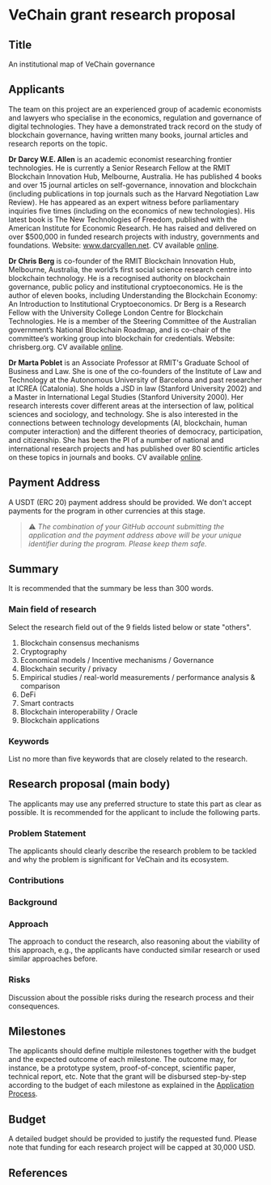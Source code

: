 # VeChain grant research proposal

## Title
An institutional map of VeChain governance

## Applicants
The team on this project are an experienced group of academic economists and lawyers who specialise in the economics, regulation and governance of digital technologies. They have a demonstrated track record on the study of blockchain governance, having written many books, journal articles and research reports on the topic.  

**Dr Darcy W.E. Allen** is an academic economist researching frontier technologies. He is currently a Senior Research Fellow at the RMIT Blockchain Innovation Hub, Melbourne, Australia. He has published 4 books and over 15 journal articles on self-governance, innovation and blockchain (including publications in top journals such as the Harvard Negotiation Law Review). He has appeared as an expert witness before parliamentary inquiries five times (including on the economics of new technologies). His latest book is The New Technologies of Freedom, published with the American Institute for Economic Research. He has raised and delivered on over $500,000 in funded research projects with industry, governments and foundations. Website: www.darcyallen.net. CV available [online](https://darcyallendotnet.files.wordpress.com/2021/05/allen-cv-2021.pdf).

**Dr Chris Berg** is co-founder of the RMIT Blockchain Innovation Hub, Melbourne, Australia, the world’s first social science research centre into blockchain technology. He is a recognised authority on blockchain governance, public policy and institutional cryptoeconomics. He is the author of eleven books, including Understanding the Blockchain Economy: An Introduction to Institutional Cryptoeconomics. Dr Berg is a Research Fellow with the University College London Centre for Blockchain Technologies. He is a member of the Steering Committee of the Australian government’s National Blockchain Roadmap, and is co-chair of the committee’s working group into blockchain for credentials. Website: chrisberg.org. CV available [online](http://chrisberg.org/wp-content/uploads/2021/05/Dr-Chris-Berg-CV-Vechain.pdf).

**Dr Marta Poblet** is an Associate Professor at RMIT's Graduate School of Business and Law. She is one of the co-founders of the Institute of Law and Technology at the Autonomous University of Barcelona and past researcher at ICREA (Catalonia). She holds a JSD in law (Stanford University 2002) and a Master in International Legal Studies (Stanford University 2000). Her research interests cover different areas at the intersection of law, political sciences and sociology, and technology. She is also interested in the connections between technology developments (AI, blockchain, human computer interaction) and the different theories of democracy, participation, and citizenship. She has been the PI of a number of national and international research projects and has published over 80 scientific articles on these topics in journals and books. CV available [online](https://docs.google.com/document/d/1Dk67jrVWbHG_NA67ehQEN50dW7Gt0Jvlv-5xUPaehOs/edit?usp=sharing).

## Payment Address
A USDT (ERC 20) payment address should be provided. We don't accept payments for the program in other currencies at this stage. 

> ⚠️ *The combination of your GitHub account submitting the application and the payment address above will be your unique identifier during the program. Please keep them safe.*

## Summary

It is recommended that the summary be less than 300 words.

### Main field of research

Select the research field out of the 9 fields listed below or state &quot;others&quot;.

1. Blockchain consensus mechanisms
2. Cryptography
3. Economical models / Incentive mechanisms / Governance
4. Blockchain security / privacy
5. Empirical studies / real-world measurements / performance analysis &amp; comparison
6. DeFi
7. Smart contracts
8. Blockchain interoperability / Oracle
9. Blockchain applications

### Keywords

List no more than five keywords that are closely related to the research.

## Research proposal (main body)

The applicants may use any preferred structure to state this part as clear as possible. It is recommended for the applicant to include the following parts.

### Problem Statement

The applicants should clearly describe the research problem to be tackled and why the problem is significant for VeChain and its ecosystem.

### Contributions

### Background

### Approach

The approach to conduct the research, also reasoning about the viability of this approach, e.g., the applicants have conducted similar research or used similar approaches before.

### Risks

Discussion about the possible risks during the research process and their consequences.

## Milestones

The applicants should define multiple milestones together with the budget and the expected outcome of each milestone. The outcome may, for instance, be a prototype system, proof-of-concept, scientific paper, technical report, etc. Note that the grant will be disbursed step-by-step according to the budget of each milestone as explained in the [Application Process](https://github.com/vechain/grant-program#application-process).

## Budget

A detailed budget should be provided to justify the requested fund. Please note that funding for each research project will be capped at 30,000 USD. 

## References
